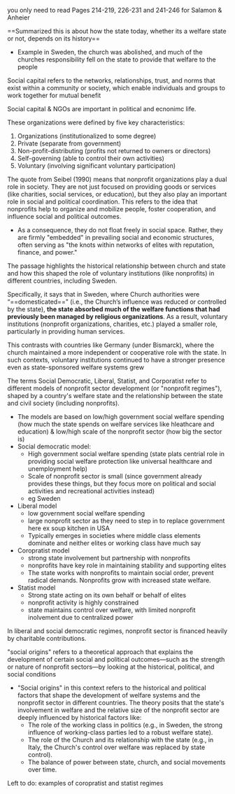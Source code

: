 you only need to read Pages 214-219, 226-231 and 241-246 for Salamon & Anheier

==Summarized this is about how the state today, whether its a welfare state or not, depends on its history==
- Example in Sweden, the church was abolished, and much of the churches responsibility fell on the state to provide that welfare to the people


Social capital refers to the networks, relationships, trust, and norms that exist within a community or society, which enable individuals and groups to work together for mutual benefit

Social capital & NGOs are important in political and ecnonimc life.

These organizations were defined by five key characteristics:
1. Organizations (institutionalized to some degree)
2. Private (separate from government)
3. Non-profit-distributing (profits not returned to owners or directors)
4. Self-governing (able to control their own activities)
5. Voluntary (involving significant voluntary participation)

The quote from Seibel (1990) means that nonprofit organizations play a dual role in society. They are not just focused on providing goods or services (like charities, social services, or education), but they also play an important role in social and political coordination. This refers to the idea that nonprofits help to organize and mobilize people, foster cooperation, and influence social and political outcomes.
- As a consequence, they do not float freely in social space. Rather, they are firmly "embedded" in prevailing social and economic structures, often serving as "the knots within networks of elites with reputation, finance, and power."

The passage highlights the historical relationship between church and state and how this shaped the role of voluntary institutions (like nonprofits) in different countries, including Sweden.

Specifically, it says that in Sweden, where Church authorities were “==domesticated==" (i.e., the Church’s influence was reduced or controlled by the state), **the state absorbed much of the welfare functions that had previously been managed by religious organizations**. As a result, voluntary institutions (nonprofit organizations, charities, etc.) played a smaller role, particularly in providing human services.

This contrasts with countries like Germany (under Bismarck), where the church maintained a more independent or cooperative role with the state. In such contexts, voluntary institutions continued to have a stronger presence even as state-sponsored welfare systems grew

The terms Social Democratic, Liberal, Statist, and Corporatist refer to different models of nonprofit sector development (or "nonprofit regimes"), shaped by a country's welfare state and the relationship between the state and civil society (including nonprofits).
- The models are based on low/high government social welfare spending (how much the state spends on welfare services like hleathcare and education) & low/high scale of the nonprofit sector (how big the sector is)
- Social democratic model:
    - High government social welfare spending (state plats centrial role in providing social welfare protection like universal healthcare and unemployment help)
    - Scale of nonprofit sector is small (since government already provides these things, but they focus more on political and social activities and recreational activities instead)
    - eg Sweden
- Liberal model
    - low government social welfare spending
    - large nonprofit sector as they need to step in to replace government here ex soup kitchen in USA
    - Typically emerges in societies where middle class elements dominate and neither elites or working class have much say
- Coropratist model
    - strong state involvement but partnership with nonprofits
    - nonprofits have key role in maintaining stability and supporting elites
    - The state works with nonprofits to maintain social order, prevent radical demands. Nonprofits grow with increased state welfare.
- Statist model
    - Strong state acting on its own behalf or behalf of elites
    - nonprofit activity is highly constrained
    - state maintains control over welfare, with limited nonprofit inolvement due to centralized power

In liberal and social democratic regimes, nonprofit sector is financed heavily by charitable contributions.

"social origins" refers to a theoretical approach that explains the development of certain social and political outcomes—such as the strength or nature of nonprofit sectors—by looking at the historical, political, and social conditions

* "Social origins" in this context refers to the historical and political factors that shape the development of welfare systems and the nonprofit sector in different countries. The theory posits that the state's involvement in welfare and the relative size of the nonprofit sector are deeply influenced by historical factors like:
    * The role of the working class in politics (e.g., in Sweden, the strong influence of working-class parties led to a robust welfare state).
    * The role of the Church and its relationship with the state (e.g., in Italy, the Church's control over welfare was replaced by state control).
    * The balance of power between state, church, and social movements over time.

Left to do: examples of coropratist and statist regimes